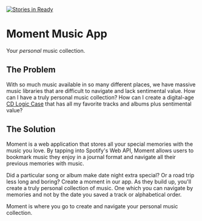 [![Stories in Ready](https://badge.waffle.io/eragnew/moment-app.png?label=ready&title=Ready)](https://waffle.io/eragnew/moment-app)
# Moment Music App

Your *personal* music collection.

## The Problem

With so much music available in so many different places, we have massive music libraries that are difficult to navigate and lack sentimental value. How can I have a truly personal music collection? How can I create a digital-age [CD Logic Case](https://cdn3.static-tgdp.com/ui/productimages/approved/std.lang.all/72/32/277232_sized_544x500.jpg) that has all my favorite tracks and albums plus sentimental value?

## The Solution

Moment is a web application that stores all your special memories with the music you love. By tapping into Spotify's Web API, Moment allows users to bookmark music they enjoy in a journal format and navigate all their previous memories with music. 

Did a particular song or album make date night extra special? Or a road trip less long and boring? Create a moment in our app. As they build up, you'll create a truly personal collection of music. One which you can navigate by memories and not by the date you saved a track or alphabetical order.

Moment is where you go to create and navigate your personal music collection.
